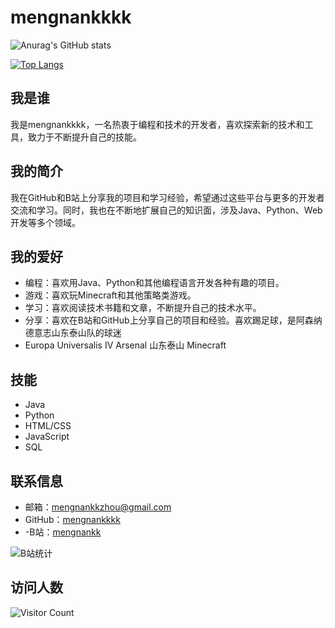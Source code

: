 # mengnankkkk



![Anurag's GitHub stats](https://github-readme-stats.vercel.app/api?username=mengnankkkk&show_icons=true&theme=radical)

[![Top Langs](https://github-readme-stats.vercel.app/api/top-langs/?username=mengnankkkk&layout=donut-vertical)](https://github.com/anuraghazra/github-readme-stats)

## 我是谁

我是mengnankkkk，一名热衷于编程和技术的开发者，喜欢探索新的技术和工具，致力于不断提升自己的技能。

## 我的简介

我在GitHub和B站上分享我的项目和学习经验，希望通过这些平台与更多的开发者交流和学习。同时，我也在不断地扩展自己的知识面，涉及Java、Python、Web开发等多个领域。

## 我的爱好

- 编程：喜欢用Java、Python和其他编程语言开发各种有趣的项目。
- 游戏：喜欢玩Minecraft和其他策略类游戏。
- 学习：喜欢阅读技术书籍和文章，不断提升自己的技术水平。
- 分享：喜欢在B站和GitHub上分享自己的项目和经验。喜欢踢足球，是阿森纳德意志山东泰山队的球迷
- Europa Universalis IV Arsenal 山东泰山 Minecraft

##  技能 

- Java 
- Python 
- HTML/CSS 
- JavaScript 
- SQL

## 联系信息 

- 邮箱：mengnankkzhou@gmail.com 
-  GitHub：[mengnankkkk](https://github.com/mengnankkkk) 
- -B站：[mengnankk](https://space.bilibili.com/440831872)

![B站统计](https://stats.justsong.cn/api/bilibili/?id=440831872&theme=dark) 

## 访问人数

![Visitor Count](https://profile-counter.glitch.me/{mengnankkkk}/count.svg)
